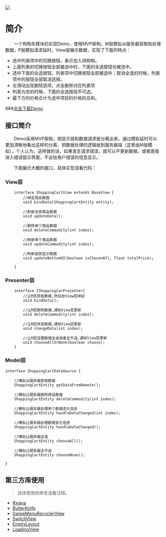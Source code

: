 ![](https://i.imgur.com/r0CXBAV.gif)


# 简介
　　一个购物车模块的实现Demo，使用MVP架构，M层模拟从服务器获取和处理数据，P层模拟请求延时，View层展示数据，实现了下面的特点：

 - 选中列表项中的切换按钮，表示加入待购物。
 - 上面列表的切换按钮全部被选中时，下面的全选按钮也被选中。
 - 选中下面的全选按钮，列表项中切换按钮全部被选中；取消全选的时候，列表项中的按钮全部取消选择。
 - 左滑动出现删除选项，点击删除对应列表项
 - 列表为空的时候，下面的全选按钮不可选。
 - 最下方的价格合计为选中项目的价格的总和。

###[点击下载Demo](https://github.com/totond/ShoppingCartDemo/blob/master/apk/ShoppingCartDemo.apk)


## 接口简介
　　Demo采用MVP架构，把显示层和数据请求层分离出来，通过模拟延时可以更加清晰地看出这样的分离，把数据处理的逻辑放到服务器端（这里由M层模拟）。个人认为，这样做的话，如果发生请求错误，就可以不更新数据，或者直接进入错误提示界面，不会给用户错误的信息显示。

　　下面展示大概的接口，具体实现请看代码：
### View层

```
    interface ShoppingCartView extends BaseView {
        //绑定商品数据
        void bindData(ShoppingCartEntity entity);

        //刷新全部商品数据
        void updateData();

        //删除单个商品数据
        void deleteCommodity(int index);

        //刷新单个商品数据
        void updateCommodity(int index);

        //刷新底部显示数据
        void updateBottomUI(boolean isChosenAll, float totalPrice);

    }
```

### Presenter层

```
    interface IShoppingCarPresenter{
        //让M层获取数据,然后给View层绑定
        void bindData();

        //让M层删除数据,通知View层更新
        void deleteCommodity(int index);

        //让M层改变数据,通知View层更新
        void changeData(int index);

        //让M层设置数据全选或者全不选,通知View层更新
        void chooseAllOrNone(boolean choose);
    }
```

### Model层

```
interface ShoppingCartDataSource {

    //模拟从服务器获取数据
    ShoppingCartEntity getDataFromRemote();

    //模拟让服务器删除商品数据
    ShoppingCartEntity deleteCommodity(int index);

    //模拟让服务器处理单个数据变化信息
    ShoppingCartEntity handleDataChanged(int index);

    //模拟让服务器处理数据变化信息
    ShoppingCartEntity handleDataChanged();

    //模拟让服务器全选
    ShoppingCartEntity chooseAll();

    //模拟让服务器全不选
    ShoppingCartEntity chooseNone();

}

```

## 第三方库使用
 > 具体使用和修改请看注释。

 - [Rxjava](https://github.com/ReactiveX/RxJava)
 - [ButterKnife](https://github.com/JakeWharton/butterknife)
 - [SwipeMenuRecyclerView](https://github.com/AItsuki/SwipeMenuRecyclerView)
 - [SwitchView](https://github.com/iielse/SwitchButton)
 - [EmptyLayout](https://github.com/dangxy/WanAndroid/blob/master/app/src/main/java/com/dangxy/wanandroid/base/EmptyLayout.java)
 - [LoadingView](https://github.com/szhangbiao/EmptyLayout/blob/master/library/src/main/java/com/custom/emptylayout/LoadingView.java)
